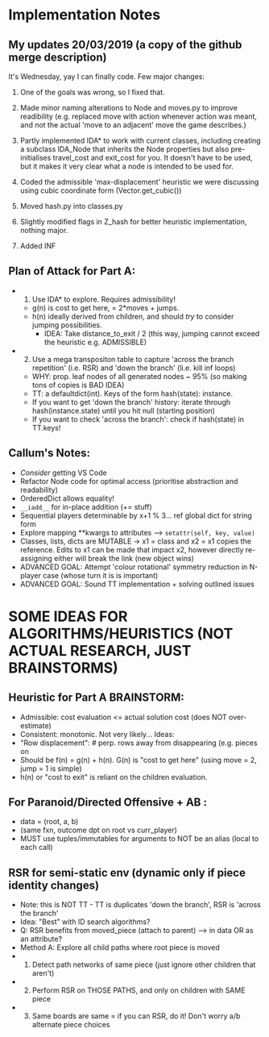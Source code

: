 # Implementation Notes

## My updates 20/03/2019 (a copy of the github merge description)
It's Wednesday, yay I can finally code.
Few major changes:
1. One of the goals was wrong, so I fixed that.
2. Made minor naming alterations to Node and moves.py to improve readibility (e.g. replaced move with action whenever action was meant, and not the actual 'move to an adjacent' move the game describes.)

3. Partly implemented IDA* to work with current classes, including creating a subclass IDA_Node that inherits the Node properties but also pre-initialises travel_cost and exit_cost for you. It doesn't have to be used, but it makes it very clear what a node is intended to be used for.

4. Coded the admissible 'max-displacement' heuristic we were discussing using cubic coordinate form (Vector.get_cubic())

5. Moved hash.py into classes.py

6. Slightly modified flags in Z_hash for better heuristic implementation, nothing major.

7. Added INF

## Plan of Attack for Part A:
- 1. Use IDA* to explore. Requires admissibility!
    - g(n) is cost to get here, = 2*moves + jumps.
    - h(n) ideally derived from children, and should *try* to consider jumping possibilities.
        - IDEA: Take distance_to_exit / 2 (this way, jumping cannot exceed the heuristic e.g. ADMISSIBLE)
- 2. Use a mega transpositon table to capture 'across the branch repetition' (i.e. RSR) and 'down the branch' (li.e. kill inf loops)
    - WHY: prop. leaf nodes of all generated nodes ~ 95% (so making tons of copies is BAD IDEA)
    - TT: a defaultdict(int). Keys of the form hash(state): instance.
    - If you want to get 'down the branch' history: iterate through hash(instance.state) until you hit null (starting position)
    - If you want to check 'across the branch': check if hash(state) in TT.keys!

## Callum's Notes:
- *Consider* getting VS Code
- Refactor Node code for optimal access (prioritise abstraction and readability)
- OrderedDict allows equality!
- `__iadd__` for in-place addition (+= stuff)
- Sequential players determinable by x+1 % 3... ref global dict for string form
- Explore mapping \**kwargs to attributes --> `setattr(self, key, value)`
- Classes, lists, dicts are MUTABLE -> x1 = class and x2 = x1 copies the reference. Edits to x1 can be made that impact x2, however directly re-assigning either will break the link (new object wins)
- ADVANCED GOAL: Attempt 'colour rotational' symmetry reduction in N-player case (whose turn it is is important)
- ADVANCED GOAL: Sound TT implementation + solving outlined issues

# SOME IDEAS FOR ALGORITHMS/HEURISTICS (NOT ACTUAL RESEARCH, JUST BRAINSTORMS)

## Heuristic for Part A BRAINSTORM:
- Admissible: cost evaluation <= actual solution cost (does NOT over-estimate)
- Consistent: monotonic. Not very likely...
Ideas:
- "Row displacement": # perp. rows away from disappearing (e.g. pieces on
- Should be f(n) = g(n) + h(n). G(n) is "cost to get here" (using move = 2, jump = 1 is simple)
- h(n) or "cost to exit" is reliant on the children evaluation.

## For Paranoid/Directed Offensive + AB :
- data = (root, a, b)
- (same fxn, outcome dpt on root vs curr_player)
- MUST use tuples/immutables for arguments to NOT be an alias (local to each call)

## RSR for semi-static env (dynamic only if piece identity changes)
- Note: this is NOT TT - TT is duplicates 'down the branch', RSR is 'across the branch'
- Idea: "Best" with ID search algorithms?
- Q: RSR benefits from moved_piece (attach to parent) --> in data OR as an attribute?
- Method A: Explore all child paths where root piece is moved
- 1. Detect path networks of same piece (just ignore other children that aren't)
- 2. Perform RSR on THOSE PATHS, and only on children with SAME piece
- 3. Same boards are same = if you can RSR, do it! Don't worry a/b alternate piece choices

